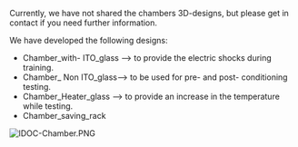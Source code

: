 

Currently, we have not shared the chambers 3D-designs, but please get in contact if you need further information.



We have developed the following designs:

- Chamber_with- ITO_glass --> to provide the electric shocks during training.
- Chamber_ Non ITO_glass--> to be used for pre- and post- conditioning  testing.
- Chamber_Heater_glass --> to provide an increase in the temperature while testing. 
- Chamber_saving_rack 



![IDOC-Chamber.PNG](......./docs/assets/Images/IDOC-Chamber.PNG)
